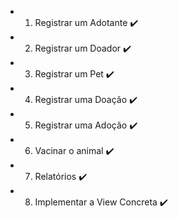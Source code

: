 - 1) Registrar um Adotante ✔️
- 2) Registrar um Doador ✔️
- 3) Registrar um Pet ✔️
- 4) Registrar uma Doação ✔️
- 5) Registrar uma Adoção ✔️
- 6) Vacinar o animal ✔️
- 7) Relatórios ✔️
- 8) Implementar a View Concreta ✔️